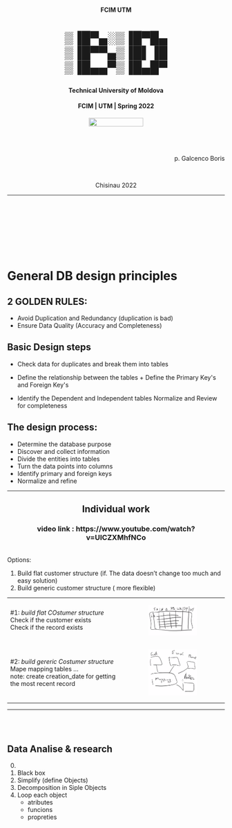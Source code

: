 <h4 align="center">FCIM UTM </h4>
<h1 align='center'> 


▒▐█▀▄░▒▐█▀█▄ </br>
▒▐█▀▀▄▒▐█▌▐█ </br>
▒▐█▄▄▀▒▐█▄█▀ 

</h1>
<h4 align="center">Technical University of Moldova  </h4>
<h4 align="center">FCIM   |   UTM   |   Spring 2022</h4>
<p align=center>                           
  <img align=center style="height: 50%;
  width: 50%; " src="https://utm.md/wp-content/uploads/2020/12/logo-sigla.png" />
</p>

</br><p align=right>  
p. Galcenco Boris
</p>
</br><p align=center>  
Chisinau 2022
</p>
<hr></br>
</br></br>



</br></br></br>


# General DB design principles

## 2 GOLDEN RULES:
- Avoid Duplication and Redundancy (duplication is bad) 
- Ensure Data Quality (Accuracy and Completeness)


## Basic Design steps
- Check data for duplicates and break them into tables
- Define the relationship between the tables + Define the Primary Key's and Foreign Key's

- Identify the Dependent and Independent tables Normalize and Review for completeness


## The design process:

- Determine the database purpose
- Discover and collect information
- Divide the entities into tables
- Turn the data points into columns
- Identify primary and foreign keys
- Normalize and refine

---
<h2 align="center"> Individual work</h2>
<h3 align="center"> video link : <a>https://www.youtube.com/watch?v=UICZXMhfNCo</a></h3>
</br>
Options:

 1. Build flat customer structure (if. The data doesn’t change too much and easy solution)
 2. Build generic customer structure ( more flexible)

 <table>
  
  <tr>
    <td>
    #1:<i> build flat COstumer structure</i></br>
    Check if the customer exists</br>
    Check if the record exists 
    </td>
    <td>
    <p  align=center ><img align='center' style="height: 50%;
  width: 50%; " src=documetation_resources/p001.png /></p>
    </td>
  </tr>
  <tr>
   <td>
    #2:<i> build gereric Costumer structure</i>  </br>
    Mape mapping tables …</br>
    note: create creation_date for getting the most recent record
    </td>
    <td>
    <p  align=center ><img align='center' style="height: 50%;
  width: 50%; " src=documetation_resources/p002.png /></p>
    </td>
  </tr>
</table> 

---
</br></br>
## Data Analise & research


0.
1. Black box
2. Simplify (define Objects)
3. Decomposition in Siple Objects
4. Loop each object 
    - atributes
    - funcions
    - propreties 

